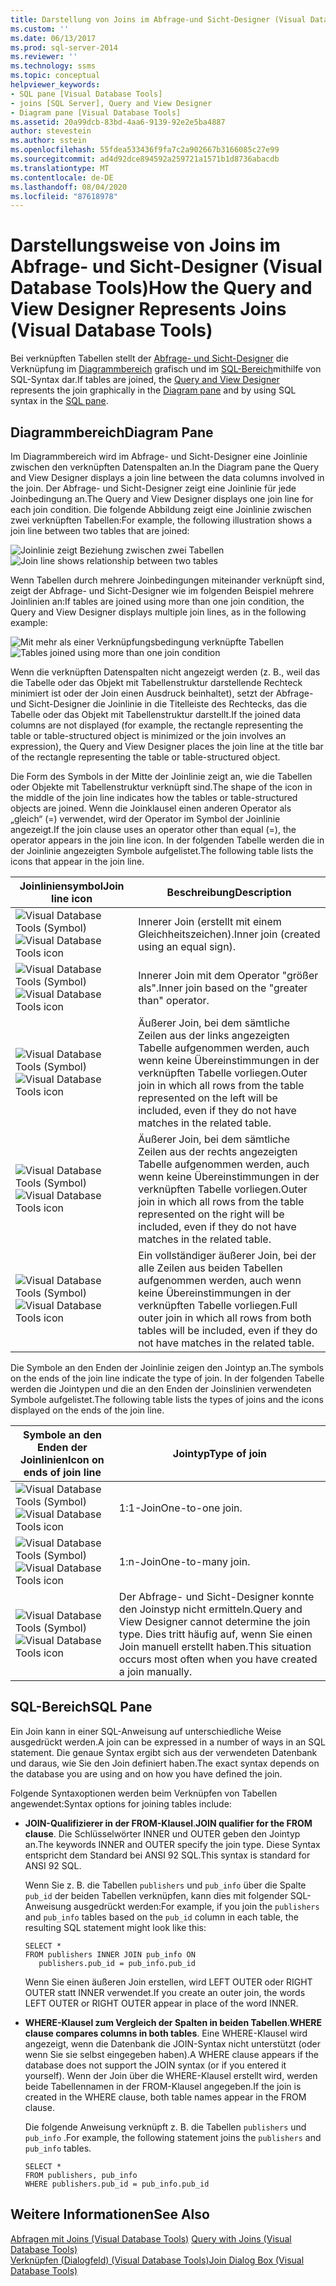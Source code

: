 ```yaml
---
title: Darstellung von Joins im Abfrage-und Sicht-Designer (Visual Database Tools) | Microsoft-Dokumentation
ms.custom: ''
ms.date: 06/13/2017
ms.prod: sql-server-2014
ms.reviewer: ''
ms.technology: ssms
ms.topic: conceptual
helpviewer_keywords:
- SQL pane [Visual Database Tools]
- joins [SQL Server], Query and View Designer
- Diagram pane [Visual Database Tools]
ms.assetid: 20a99dcb-83bd-4aa6-9139-92e2e5ba4887
author: stevestein
ms.author: sstein
ms.openlocfilehash: 55fdea533436f9fa7c2a902667b3166085c27e99
ms.sourcegitcommit: ad4d92dce894592a259721a1571b1d8736abacdb
ms.translationtype: MT
ms.contentlocale: de-DE
ms.lasthandoff: 08/04/2020
ms.locfileid: "87618978"
---
```

# <a name="how-the-query-and-view-designer-represents-joins-visual-database-tools"></a><span data-ttu-id="952c6-102">Darstellungsweise von Joins im Abfrage- und Sicht-Designer (Visual Database Tools)</span><span class="sxs-lookup"><span data-stu-id="952c6-102">How the Query and View Designer Represents Joins (Visual Database Tools)</span></span>
  <span data-ttu-id="952c6-103">Bei verknüpften Tabellen stellt der [Abfrage- und Sicht-Designer](visual-database-tools.md) die Verknüpfung im [Diagrammbereich](diagram-pane-visual-database-tools.md) grafisch und im [SQL-Bereich](sql-pane-visual-database-tools.md)mithilfe von SQL-Syntax dar.</span><span class="sxs-lookup"><span data-stu-id="952c6-103">If tables are joined, the [Query and View Designer](visual-database-tools.md) represents the join graphically in the [Diagram pane](diagram-pane-visual-database-tools.md) and by using SQL syntax in the [SQL pane](sql-pane-visual-database-tools.md).</span></span>  
  
## <a name="diagram-pane"></a><span data-ttu-id="952c6-104">Diagrammbereich</span><span class="sxs-lookup"><span data-stu-id="952c6-104">Diagram Pane</span></span>  
 <span data-ttu-id="952c6-105">Im Diagrammbereich wird im Abfrage- und Sicht-Designer eine Joinlinie zwischen den verknüpften Datenspalten an.</span><span class="sxs-lookup"><span data-stu-id="952c6-105">In the Diagram pane the Query and View Designer displays a join line between the data columns involved in the join.</span></span> <span data-ttu-id="952c6-106">Der Abfrage- und Sicht-Designer zeigt eine Joinlinie für jede Joinbedingung an.</span><span class="sxs-lookup"><span data-stu-id="952c6-106">The Query and View Designer displays one join line for each join condition.</span></span> <span data-ttu-id="952c6-107">Die folgende Abbildung zeigt eine Joinlinie zwischen zwei verknüpften Tabellen:</span><span class="sxs-lookup"><span data-stu-id="952c6-107">For example, the following illustration shows a join line between two tables that are joined:</span></span>  
  
 <span data-ttu-id="952c6-108">![Joinlinie zeigt Beziehung zwischen zwei Tabellen](../../database-engine/media//dv3wbig.gif "Joinlinie zeigt Beziehung zwischen zwei Tabellen")</span><span class="sxs-lookup"><span data-stu-id="952c6-108">![Join line shows relationship between two tables](../../database-engine/media//dv3wbig.gif "Join line shows relationship between two tables")</span></span>  
  
 <span data-ttu-id="952c6-109">Wenn Tabellen durch mehrere Joinbedingungen miteinander verknüpft sind, zeigt der Abfrage- und Sicht-Designer wie im folgenden Beispiel mehrere Joinlinien an:</span><span class="sxs-lookup"><span data-stu-id="952c6-109">If tables are joined using more than one join condition, the Query and View Designer displays multiple join lines, as in the following example:</span></span>  
  
 <span data-ttu-id="952c6-110">![Mit mehr als einer Verknüpfungsbedingung verknüpfte Tabellen](../../database-engine/media//dv3w9n1.gif "Mit mehr als einer Verknüpfungsbedingung verknüpfte Tabellen")</span><span class="sxs-lookup"><span data-stu-id="952c6-110">![Tables joined using more than one join condition](../../database-engine/media//dv3w9n1.gif "Tables joined using more than one join condition")</span></span>  
  
 <span data-ttu-id="952c6-111">Wenn die verknüpften Datenspalten nicht angezeigt werden (z. B., weil das die Tabelle oder das Objekt mit Tabellenstruktur darstellende Rechteck minimiert ist oder der Join einen Ausdruck beinhaltet), setzt der Abfrage- und Sicht-Designer die Joinlinie in die Titelleiste des Rechtecks, das die Tabelle oder das Objekt mit Tabellenstruktur darstellt.</span><span class="sxs-lookup"><span data-stu-id="952c6-111">If the joined data columns are not displayed (for example, the rectangle representing the table or table-structured object is minimized or the join involves an expression), the Query and View Designer places the join line at the title bar of the rectangle representing the table or table-structured object.</span></span>  
  
 <span data-ttu-id="952c6-112">Die Form des Symbols in der Mitte der Joinlinie zeigt an, wie die Tabellen oder Objekte mit Tabellenstruktur verknüpft sind.</span><span class="sxs-lookup"><span data-stu-id="952c6-112">The shape of the icon in the middle of the join line indicates how the tables or table-structured objects are joined.</span></span> <span data-ttu-id="952c6-113">Wenn die Joinklausel einen anderen Operator als „gleich“ (=) verwendet, wird der Operator im Symbol der Joinlinie angezeigt.</span><span class="sxs-lookup"><span data-stu-id="952c6-113">If the join clause uses an operator other than equal (=), the operator appears in the join line icon.</span></span> <span data-ttu-id="952c6-114">In der folgenden Tabelle werden die in der Joinlinie angezeigten Symbole aufgelistet.</span><span class="sxs-lookup"><span data-stu-id="952c6-114">The following table lists the icons that appear in the join line.</span></span>  
  
|<span data-ttu-id="952c6-115">**Joinliniensymbol**</span><span class="sxs-lookup"><span data-stu-id="952c6-115">**Join line icon**</span></span>|<span data-ttu-id="952c6-116">**Beschreibung**</span><span class="sxs-lookup"><span data-stu-id="952c6-116">**Description**</span></span>|  
|------------------------|---------------------|  
|<span data-ttu-id="952c6-117">![Visual Database Tools (Symbol)](../../database-engine/media//dv3wbih.gif "Visual Database Tools (Symbol)")</span><span class="sxs-lookup"><span data-stu-id="952c6-117">![Visual Database Tools icon](../../database-engine/media//dv3wbih.gif "Visual Database Tools icon")</span></span>|<span data-ttu-id="952c6-118">Innerer Join (erstellt mit einem Gleichheitszeichen).</span><span class="sxs-lookup"><span data-stu-id="952c6-118">Inner join (created using an equal sign).</span></span>|  
|<span data-ttu-id="952c6-119">![Visual Database Tools (Symbol)](../../database-engine/media//dv3wbii.gif "Visual Database Tools (Symbol)")</span><span class="sxs-lookup"><span data-stu-id="952c6-119">![Visual Database Tools icon](../../database-engine/media//dv3wbii.gif "Visual Database Tools icon")</span></span>|<span data-ttu-id="952c6-120">Innerer Join mit dem Operator "größer als".</span><span class="sxs-lookup"><span data-stu-id="952c6-120">Inner join based on the "greater than" operator.</span></span>|  
|<span data-ttu-id="952c6-121">![Visual Database Tools (Symbol)](../../database-engine/media//dv3wbij.gif "Visual Database Tools (Symbol)")</span><span class="sxs-lookup"><span data-stu-id="952c6-121">![Visual Database Tools icon](../../database-engine/media//dv3wbij.gif "Visual Database Tools icon")</span></span>|<span data-ttu-id="952c6-122">Äußerer Join, bei dem sämtliche Zeilen aus der links angezeigten Tabelle aufgenommen werden, auch wenn keine Übereinstimmungen in der verknüpften Tabelle vorliegen.</span><span class="sxs-lookup"><span data-stu-id="952c6-122">Outer join in which all rows from the table represented on the left will be included, even if they do not have matches in the related table.</span></span>|  
|<span data-ttu-id="952c6-123">![Visual Database Tools (Symbol)](../../database-engine/media//dv3wbik.gif "Visual Database Tools (Symbol)")</span><span class="sxs-lookup"><span data-stu-id="952c6-123">![Visual Database Tools icon](../../database-engine/media//dv3wbik.gif "Visual Database Tools icon")</span></span>|<span data-ttu-id="952c6-124">Äußerer Join, bei dem sämtliche Zeilen aus der rechts angezeigten Tabelle aufgenommen werden, auch wenn keine Übereinstimmungen in der verknüpften Tabelle vorliegen.</span><span class="sxs-lookup"><span data-stu-id="952c6-124">Outer join in which all rows from the table represented on the right will be included, even if they do not have matches in the related table.</span></span>|  
|<span data-ttu-id="952c6-125">![Visual Database Tools (Symbol)](../../database-engine/media//dv3wbil.gif "Visual Database Tools (Symbol)")</span><span class="sxs-lookup"><span data-stu-id="952c6-125">![Visual Database Tools icon](../../database-engine/media//dv3wbil.gif "Visual Database Tools icon")</span></span>|<span data-ttu-id="952c6-126">Ein vollständiger äußerer Join, bei der alle Zeilen aus beiden Tabellen aufgenommen werden, auch wenn keine Übereinstimmungen in der verknüpften Tabelle vorliegen.</span><span class="sxs-lookup"><span data-stu-id="952c6-126">Full outer join in which all rows from both tables will be included, even if they do not have matches in the related table.</span></span>|  
  
 <span data-ttu-id="952c6-127">Die Symbole an den Enden der Joinlinie zeigen den Jointyp an.</span><span class="sxs-lookup"><span data-stu-id="952c6-127">The symbols on the ends of the join line indicate the type of join.</span></span> <span data-ttu-id="952c6-128">In der folgenden Tabelle werden die Jointypen und die an den Enden der Joinslinien verwendeten Symbole aufgelistet.</span><span class="sxs-lookup"><span data-stu-id="952c6-128">The following table lists the types of joins and the icons displayed on the ends of the join line.</span></span>  
  
|<span data-ttu-id="952c6-129">**Symbole an den Enden der Joinlinien**</span><span class="sxs-lookup"><span data-stu-id="952c6-129">**Icon on ends of join line**</span></span>|<span data-ttu-id="952c6-130">**Jointyp**</span><span class="sxs-lookup"><span data-stu-id="952c6-130">**Type of join**</span></span>|  
|-----------------------------------|----------------------|  
|<span data-ttu-id="952c6-131">![Visual Database Tools (Symbol)](../../database-engine/media//dv3wbim.gif "Visual Database Tools (Symbol)")</span><span class="sxs-lookup"><span data-stu-id="952c6-131">![Visual Database Tools icon](../../database-engine/media//dv3wbim.gif "Visual Database Tools icon")</span></span>|<span data-ttu-id="952c6-132">1:1-Join</span><span class="sxs-lookup"><span data-stu-id="952c6-132">One-to-one join.</span></span>|  
|<span data-ttu-id="952c6-133">![Visual Database Tools (Symbol)](../../database-engine/media//dv3wbin.gif "Visual Database Tools (Symbol)")</span><span class="sxs-lookup"><span data-stu-id="952c6-133">![Visual Database Tools icon](../../database-engine/media//dv3wbin.gif "Visual Database Tools icon")</span></span>|<span data-ttu-id="952c6-134">1:n-Join</span><span class="sxs-lookup"><span data-stu-id="952c6-134">One-to-many join.</span></span>|  
|<span data-ttu-id="952c6-135">![Visual Database Tools (Symbol)](../../database-engine/media//dv3wbio.gif "Visual Database Tools (Symbol)")</span><span class="sxs-lookup"><span data-stu-id="952c6-135">![Visual Database Tools icon](../../database-engine/media//dv3wbio.gif "Visual Database Tools icon")</span></span>|<span data-ttu-id="952c6-136">Der Abfrage- und Sicht-Designer konnte den Joinstyp nicht ermitteln.</span><span class="sxs-lookup"><span data-stu-id="952c6-136">Query and View Designer cannot determine the join type.</span></span> <span data-ttu-id="952c6-137">Dies tritt häufig auf, wenn Sie einen Join manuell erstellt haben.</span><span class="sxs-lookup"><span data-stu-id="952c6-137">This situation occurs most often when you have created a join manually.</span></span>|  
  
## <a name="sql-pane"></a><span data-ttu-id="952c6-138">SQL-Bereich</span><span class="sxs-lookup"><span data-stu-id="952c6-138">SQL Pane</span></span>  
 <span data-ttu-id="952c6-139">Ein Join kann in einer SQL-Anweisung auf unterschiedliche Weise ausgedrückt werden.</span><span class="sxs-lookup"><span data-stu-id="952c6-139">A join can be expressed in a number of ways in an SQL statement.</span></span> <span data-ttu-id="952c6-140">Die genaue Syntax ergibt sich aus der verwendeten Datenbank und daraus, wie Sie den Join definiert haben.</span><span class="sxs-lookup"><span data-stu-id="952c6-140">The exact syntax depends on the database you are using and on how you have defined the join.</span></span>  
  
 <span data-ttu-id="952c6-141">Folgende Syntaxoptionen werden beim Verknüpfen von Tabellen angewendet:</span><span class="sxs-lookup"><span data-stu-id="952c6-141">Syntax options for joining tables include:</span></span>  
  
-   <span data-ttu-id="952c6-142">**JOIN-Qualifizierer in der FROM-Klausel**.</span><span class="sxs-lookup"><span data-stu-id="952c6-142">**JOIN qualifier for the FROM clause**.</span></span>   <span data-ttu-id="952c6-143">Die Schlüsselwörter INNER und OUTER geben den Jointyp an.</span><span class="sxs-lookup"><span data-stu-id="952c6-143">The keywords INNER and OUTER specify the join type.</span></span> <span data-ttu-id="952c6-144">Diese Syntax entspricht dem Standard bei ANSI 92 SQL.</span><span class="sxs-lookup"><span data-stu-id="952c6-144">This syntax is standard for ANSI 92 SQL.</span></span>  
  
     <span data-ttu-id="952c6-145">Wenn Sie z. B. die Tabellen `publishers` und `pub_info` über die Spalte `pub_id` der beiden Tabellen verknüpfen, kann dies mit folgender SQL-Anweisung ausgedrückt werden:</span><span class="sxs-lookup"><span data-stu-id="952c6-145">For example, if you join the `publishers` and `pub_info` tables based on the `pub_id` column in each table, the resulting SQL statement might look like this:</span></span>  
  
    ```  
    SELECT *  
    FROM publishers INNER JOIN pub_info ON  
       publishers.pub_id = pub_info.pub_id  
    ```  
  
     <span data-ttu-id="952c6-146">Wenn Sie einen äußeren Join erstellen, wird LEFT OUTER oder RIGHT OUTER statt INNER verwendet.</span><span class="sxs-lookup"><span data-stu-id="952c6-146">If you create an outer join, the words LEFT OUTER or RIGHT OUTER appear in place of the word INNER.</span></span>  
  
-   <span data-ttu-id="952c6-147">**WHERE-Klausel zum Vergleich der Spalten in beiden Tabellen**.</span><span class="sxs-lookup"><span data-stu-id="952c6-147">**WHERE clause compares columns in both tables**.</span></span>   <span data-ttu-id="952c6-148">Eine WHERE-Klausel wird angezeigt, wenn die Datenbank die JOIN-Syntax nicht unterstützt (oder wenn Sie sie selbst eingegeben haben).</span><span class="sxs-lookup"><span data-stu-id="952c6-148">A WHERE clause appears if the database does not support the JOIN syntax (or if you entered it yourself).</span></span> <span data-ttu-id="952c6-149">Wenn der Join über die WHERE-Klausel erstellt wird, werden beide Tabellennamen in der FROM-Klausel angegeben.</span><span class="sxs-lookup"><span data-stu-id="952c6-149">If the join is created in the WHERE clause, both table names appear in the FROM clause.</span></span>  
  
     <span data-ttu-id="952c6-150">Die folgende Anweisung verknüpft z. B. die Tabellen `publishers` und `pub_info` .</span><span class="sxs-lookup"><span data-stu-id="952c6-150">For example, the following statement joins the `publishers` and `pub_info` tables.</span></span>  
  
    ```  
    SELECT *  
    FROM publishers, pub_info  
    WHERE publishers.pub_id = pub_info.pub_id  
    ```  
  
## <a name="see-also"></a><span data-ttu-id="952c6-151">Weitere Informationen</span><span class="sxs-lookup"><span data-stu-id="952c6-151">See Also</span></span>  
 <span data-ttu-id="952c6-152">[Abfragen mit Joins &#40;Visual Database Tools&#41;](query-with-joins-visual-database-tools.md) </span><span class="sxs-lookup"><span data-stu-id="952c6-152">[Query with Joins &#40;Visual Database Tools&#41;](query-with-joins-visual-database-tools.md) </span></span>  
 [<span data-ttu-id="952c6-153">Verknüpfen (Dialogfeld) &#40;Visual Database Tools&#41;</span><span class="sxs-lookup"><span data-stu-id="952c6-153">Join Dialog Box &#40;Visual Database Tools&#41;</span></span>](join-dialog-box-visual-database-tools.md)  
  
  
